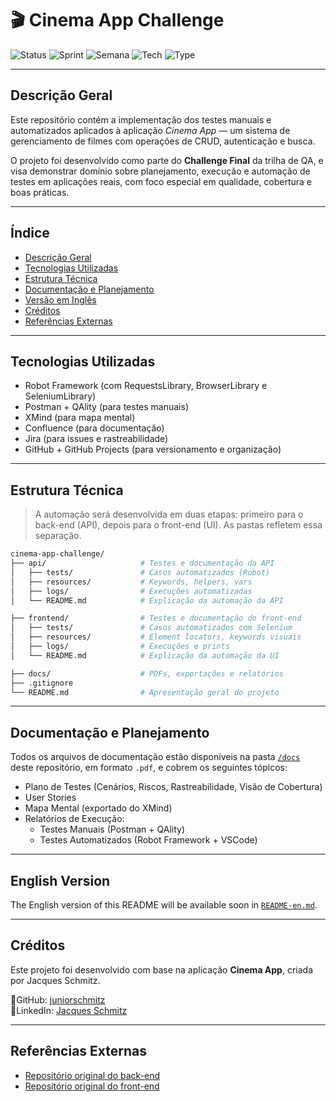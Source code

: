 # 🎬 Cinema App Challenge

![Status](https://img.shields.io/badge/status-em%20andamento-yellow)
![Sprint](https://img.shields.io/badge/sprint-08-blue)
![Semana](https://img.shields.io/badge/semana-15-lightgrey)
![Tech](https://img.shields.io/badge/Robot_Framework-✓-green)
![Type](https://img.shields.io/badge/Testes_Automatizados-Fullstack-blue)

---

## Descrição Geral

Este repositório contém a implementação dos testes manuais e automatizados aplicados à aplicação *Cinema App* — um sistema de gerenciamento de filmes com operações de CRUD, autenticação e busca.

O projeto foi desenvolvido como parte do **Challenge Final** da trilha de QA, e visa demonstrar domínio sobre planejamento, execução e automação de testes em aplicações reais, com foco especial em qualidade, cobertura e boas práticas.

---

## Índice

- [Descrição Geral](#descrição-geral)
- [Tecnologias Utilizadas](#tecnologias-utilizadas)
- [Estrutura Técnica](#estrutura-técnica)
- [Documentação e Planejamento](#documentação-e-planejamento)
- [Versão em Inglês](#english-version)
- [Créditos](#créditos)
- [Referências Externas](#referências-externas)

---

## Tecnologias Utilizadas

- Robot Framework (com RequestsLibrary, BrowserLibrary e SeleniumLibrary)
- Postman + QAlity (para testes manuais)
- XMind (para mapa mental)
- Confluence (para documentação)
- Jira (para issues e rastreabilidade)
- GitHub + GitHub Projects (para versionamento e organização)

---

## Estrutura Técnica

> A automação será desenvolvida em duas etapas: primeiro para o back-end (API), depois para o front-end (UI). As pastas refletem essa separação.

```bash
cinema-app-challenge/
├── api/                     # Testes e documentação da API
│   ├── tests/               # Casos automatizados (Robot)
│   ├── resources/           # Keywords, helpers, vars
│   ├── logs/                # Execuções automatizadas
│   └── README.md            # Explicação da automação da API

├── frontend/                # Testes e documentação do front-end
│   ├── tests/               # Casos automatizados com Selenium
│   ├── resources/           # Element locators, keywords visuais
│   ├── logs/                # Execuções e prints
│   └── README.md            # Explicação da automação da UI

├── docs/                    # PDFs, exportações e relatórios
├── .gitignore
└── README.md                # Apresentação geral do projeto
```

---

## Documentação e Planejamento

Todos os arquivos de documentação estão disponíveis na pasta [`/docs`](./docs) deste repositório, em formato `.pdf`, e cobrem os seguintes tópicos:

- Plano de Testes (Cenários, Riscos, Rastreabilidade, Visão de Cobertura)
- User Stories
- Mapa Mental (exportado do XMind)
- Relatórios de Execução:
  - Testes Manuais (Postman + QAlity)
  - Testes Automatizados (Robot Framework + VSCode)

---

## English Version

The English version of this README will be available soon in [`README-en.md`](./README-en.md).

---

## Créditos

Este projeto foi desenvolvido com base na aplicação **Cinema App**, criada por Jacques Schmitz.

📎GitHub: [juniorschmitz](https://github.com/juniorschmitz)  
📎LinkedIn: [Jacques Schmitz](https://www.linkedin.com/in/jacques-schmitz-junior)

---

## Referências Externas

- [Repositório original do back-end](https://github.com/juniorschmitz/cinema-challenge-back)
- [Repositório original do front-end](https://github.com/juniorschmitz/cinema-challenge-front)
